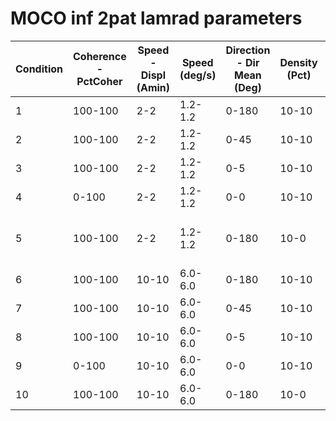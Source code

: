 # MOCO inf 2pat lamrad parameters

|  Condition | Coherence - PctCoher   | Speed - Displ (Amin)  | Speed (deg/s)| Direction - Dir Mean (Deg)  |  Density (Pct) | Notes|
|---|---|---|---|---|---|---|
| 1 |100-100 |2-2 |1.2-1.2|0-180 |10-10 | dir-180|
| 2 |100-100 |2-2 |1.2-1.2|0-45  |10-10 | dir-45 |
| 3 |100-100 |2-2 |1.2-1.2|0-5   |10-10 | dir-5|
| 4 |0-100   |2-2 |1.2-1.2|0-0   |10-10 | coh-100|
| 5 |100-100 |2-2 |1.2-1.2|0-180 |10-0  |dir-180-figure only|
| 6 |100-100 |10-10|6.0-6.0|0-180 |10-10 | dir-180|
| 7 |100-100 |10-10|6.0-6.0|0-45  |10-10 | dir-45|
| 8 |100-100 |10-10|6.0-6.0|0-5   |10-10 | dir-5|
| 9 |0-100   |10-10|6.0-6.0|0-0   |10-10 | coh-100|
| 10|100-100 |10-10|6.0-6.0|0-180 |10-0  |figure only |
